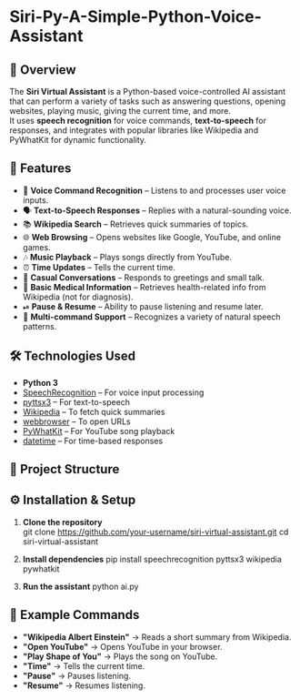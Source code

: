 
# Siri-Py-A-Simple-Python-Voice-Assistant

## 📌 Overview
The **Siri Virtual Assistant** is a Python-based voice-controlled AI assistant that can perform a variety of tasks such as answering questions, opening websites, playing music, giving the current time, and more.  
It uses **speech recognition** for voice commands, **text-to-speech** for responses, and integrates with popular libraries like Wikipedia and PyWhatKit for dynamic functionality.


## 🚀 Features
- 🎤 **Voice Command Recognition** – Listens to and processes user voice inputs.
- 🗣 **Text-to-Speech Responses** – Replies with a natural-sounding voice.
- 📚 **Wikipedia Search** – Retrieves quick summaries of topics.
- 🌐 **Web Browsing** – Opens websites like Google, YouTube, and online games.
- 🎶 **Music Playback** – Plays songs directly from YouTube.
- ⏰ **Time Updates** – Tells the current time.
- 💬 **Casual Conversations** – Responds to greetings and small talk.
- 🏥 **Basic Medical Information** – Retrieves health-related info from Wikipedia (not for diagnosis).
- ⏯ **Pause & Resume** – Ability to pause listening and resume later.
- 🔄 **Multi-command Support** – Recognizes a variety of natural speech patterns.


## 🛠 Technologies Used
- **Python 3**
- [SpeechRecognition](https://pypi.org/project/SpeechRecognition/) – For voice input processing
- [pyttsx3](https://pypi.org/project/pyttsx3/) – For text-to-speech
- [Wikipedia](https://pypi.org/project/wikipedia/) – To fetch quick summaries
- [webbrowser](https://docs.python.org/3/library/webbrowser.html) – To open URLs
- [PyWhatKit](https://pypi.org/project/pywhatkit/) – For YouTube song playback
- [datetime](https://docs.python.org/3/library/datetime.html) – For time-based responses

## 📂 Project Structure

## ⚙️ Installation & Setup

1. **Clone the repository**  
git clone https://github.com/your-username/siri-virtual-assistant.git
cd siri-virtual-assistant

2. **Install dependencies**
pip install speechrecognition pyttsx3 wikipedia pywhatkit

3. **Run the assistant**
python ai.py

## 🎯 Example Commands
- **"Wikipedia Albert Einstein"** → Reads a short summary from Wikipedia.
- **"Open YouTube"** → Opens YouTube in your browser.
- **"Play Shape of You"** → Plays the song on YouTube.
- **"Time"** → Tells the current time.
- **"Pause"** → Pauses listening.
- **"Resume"** → Resumes listening.
